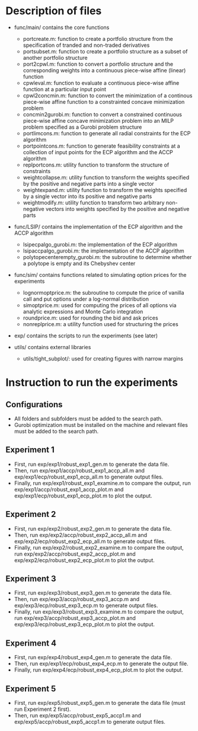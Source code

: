 # Description of files

+ func/main/      contains the core functions  
    - portcreate.m:                    function to create a portfolio structure from the specification of tranded and non-traded derivatives  
    - portsubset.m:                    function to create a portfolio structure as a subset of another portfolio structure
    - port2cpwl.m:                     function to convert a portfolio structure and the corresponding weights into a continuous piece-wise affine (linear) function
    - cpwleval.m:                      function to evaluate a continuous piece-wise affine function at a particular input point
    - cpwl2concmin.m:                  function to convert the minimization of a continous piece-wise affine function to a constrainted concave minimization problem
    - concmin2gurobi.m:                function to convert a constrained continuous piece-wise affine concave minimization problem into an MILP problem specified as a Gurobi problem structure
    - portlimcons.m:                   function to generate all radial constraints for the ECP algorithm
    - portpointcons.m:                 function to generate feasibility constraints at a collection of input points for the ECP algorithm and the ACCP algorithm
    - replportcons.m:                  utility function to transform the structure of constraints
    - weightcollapse.m:                utility function to transform the weights specified by the positive and negative parts into a single vector
    - weightexpand.m:                  utility function to transform the weights specified by a single vector into its positive and negative parts
    - weightmodify.m:                  utility function to transform two arbitrary non-negative vectors into weights specified by the positive and negative parts

+ func/LSIP/      contains the implementation of the ECP algorithm and the ACCP algorithm
    - lsipecpalgo_gurobi.m:            the implementation of the ECP algorithm
    - lsipaccpalgo_gurobi.m:           the implementation of the ACCP algorithm
    - polytopecenterempty_gurobi.m:    the subroutine to determine whether a polytope is empty and its Chebyshev center

+ func/sim/       contains functions related to simulating option prices for the experiments
    - lognormoptprice.m:               the subroutine to compute the price of vanilla call and put options under a log-normal distribution
    - simoptprice.m:                   used for computing the prices of all options via analytic expressions and Monte Carlo integration
    - roundprice.m:                    used for rounding the bid and ask prices 
    - nonreplprice.m:                  a utility function used for structuring the prices

+ exp/            contains the scripts to run the experiments (see later)

+ utils/          contains external libraries
    - utils/tight_subplot/:             used for creating figures with narrow margins

# Instruction to run the experiments

## Configurations

+ All folders and subfolders must be added to the search path. 
+ Gurobi optimization must be installed on the machine and relevant files must be added to the search path. 


## Experiment 1

+ First, run exp/exp1/robust_exp1_gen.m to generate the data file.
+ Then, run exp/exp1/accp/robust_exp1_accp_all.m and exp/exp1/ecp/robust_exp1_ecp_all.m to generate output files.
+ Finally, run exp/exp1/robust_exp1_examine.m to compare the output, run exp/exp1/accp/robust_exp1_accp_plot.m and exp/exp1/ecp/robust_exp1_ecp_plot.m to plot the output.


## Experiment 2

+ First, run exp/exp2/robust_exp2_gen.m to generate the data file.
+ Then, run exp/exp2/accp/robust_exp2_accp_all.m and exp/exp2/ecp/robust_exp2_ecp_all.m to generate output files.
+ Finally, run exp/exp2/robust_exp2_examine.m to compare the output, run exp/exp2/accp/robust_exp2_accp_plot.m and exp/exp2/ecp/robust_exp2_ecp_plot.m to plot the output.


## Experiment 3

+ First, run exp/exp3/robust_exp3_gen.m to generate the data file.
+ Then, run exp/exp3/accp/robust_exp3_accp.m and exp/exp3/ecp/robust_exp3_ecp.m to generate output files.
+ Finally, run exp/exp3/robust_exp3_examine.m to compare the output, run exp/exp3/accp/robust_exp3_accp_plot.m and exp/exp3/ecp/robust_exp3_ecp_plot.m to plot the output.


## Experiment 4

+ First, run exp/exp4/robust_exp4_gen.m to generate the data file.
+ Then, run exp/exp1/ecp/robust_exp4_ecp.m to generate the output file.
+ Finally, run exp/exp4/ecp/robust_exp4_ecp_plot.m to plot the output.


## Experiment 5

+ First, run exp/exp5/robust_exp5_gen.m to generate the data file (must run Experiment 2 first).
+ Then, run exp/exp5/accp/robust_exp5_accp1.m and exp/exp5/accp/robust_exp5_accp1.m to generate output files.
